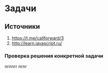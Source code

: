 # Задачи

## Источники
1. https://t.me/callforward/3
2. http://learn.javascript.ru/

### Проверка решения конкретной задачи
nrnnrr
nrnr